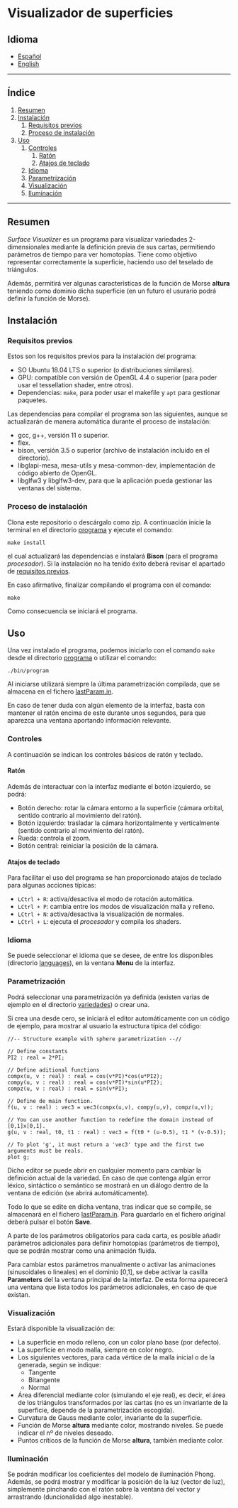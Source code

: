 # Visualizador de superficies

## Idioma
- [Español](README-spa.md)
- [English](README.md)
---

## Índice
1. [Resumen](#resumen)
2. [Instalación](#instalacion)
    1. [Requisitos previos](#requisitos-previos)
    2. [Proceso de instalación](#proceso-de-instalacion)
3. [Uso](#uso)
    1. [Controles](#controles)
        1. [Ratón](#raton)
        2. [Atajos de teclado](#atajos-de-teclado)
    2. [Idioma](#idioma)
    3. [Parametrización](#parametrizacion)
    4. [Visualización](#visualizacion)
    5. [Iluminación](#iluminacion)
---

<a name="resumen"></a>
## Resumen
*Surface Visualizer* es un programa para visualizar variedades 2-dimensionales mediante la definición previa de sus cartas, permitiendo parámetros de tiempo para ver homotopías. Tiene como objetivo representar correctamente la superficie, haciendo uso del teselado de triángulos. 

Además, permitirá ver algunas características de la función de Morse **altura** teniendo como dominio dicha superficie (en un futuro el usurario podrá definir la función de Morse).

<a name="instalacion"></a>
## Instalación

<a name="requisitos-previos"></a>
### Requisitos previos
Estos son los requisitos previos para la instalación del programa:
- SO Ubuntu 18.04 LTS o superior (o distribuciones similares).
- GPU: compatible con versión de OpenGL 4.4 o superior (para poder usar el tessellation shader, entre otros).
- Dependencias: `make`, para poder usar el makefile y `apt` para gestionar paquetes.

Las dependencias para compilar el programa son las siguientes, aunque se actualizarán de manera automática durante el proceso de instalación:
- gcc, g++, versión 11 o superior.
- flex.
- bison, versión 3.5 o superior (archivo de instalación incluido en el directorio).
- libglapi-mesa, mesa-utils y mesa-common-dev, implementación de código abierto de OpenGL.
- libglfw3 y libglfw3-dev, para que la aplicación pueda gestionar las ventanas del sistema.

<a name="proceso-de-instalacion"></a>
### Proceso de instalación
Clona este repositorio o descárgalo como zip. A continuación inicie la terminal en el directorio [programa](programa) y ejecute el comando:
```
make install
```
el cual actualizará las dependencias e instalará **Bison** (para el programa *procesador*). Si la instalación no ha tenido éxito deberá revisar el apartado de [requisitos previos](#requisitos-previos).

En caso afirmativo, finalizar compilando el programa con el comando:
```
make
```
Como consecuencia se iniciará el programa.

<a name="uso"></a>
## Uso
Una vez instalado el programa, podemos iniciarlo con el comando `make` desde el directorio [programa](programa) o utilizar el comando:
```
./bin/program
```
Al iniciarse utilizará siempre la última parametrización compilada, que se almacena en el fichero [lastParam.in](programa/variedades/lastParam.in).

En caso de tener duda con algún elemento de la interfaz, basta con mantener el ratón encima de este durante unos segundos, para que aparezca una ventana aportando información relevante.

<a name="controles"></a>
### Controles
A continuación se indican los controles básicos de ratón y teclado.

<a name="raton"></a>
#### Ratón
Además de interactuar con la interfaz mediante el botón izquierdo, se podrá:
- Botón derecho: rotar la cámara entorno a la superficie (cámara orbital, sentido contrario al movimiento del ratón).
- Botón izquierdo: trasladar la cámara horizontalmente y verticalmente (sentido contrario al movimiento del ratón).
- Rueda: controla el zoom.
- Botón central: reiniciar la posición de la cámara.

<a name="atajos-de-teclado"></a>
#### Atajos de teclado
Para facilitar el uso del programa se han proporcionado atajos de teclado para algunas acciones típicas:
- `LCtrl + R`: activa/desactiva el modo de rotación automática.
- `LCtrl + P`: cambia entre los modos de visualización malla y relleno.
- `LCtrl + N`: activa/desactiva la visualización de normales.
- `LCtrl + L`: ejecuta el *procesador* y compila los shaders.

<a name="idioma"></a>
### Idioma
Se puede seleccionar el idioma que se desee, de entre los disponibles (directorio [languages](programa/languages)), en la ventana **Menu** de la interfaz.

<a name="parametrizacion"></a>
### Parametrización
Podrá seleccionar una parametrización ya definida (existen varias de ejemplo en el directorio [variedades](programa/variedades)) o crear una.

Si crea una desde cero, se iniciará el editor automáticamente con un código de ejemplo, para mostrar al usuario la estructura típica del código:
```
//-- Structure example with sphere parametrization --//

// Define constants
PI2 : real = 2*PI;

// Define aditional functions
compx(u, v : real) : real = cos(v*PI)*cos(u*PI2);
compy(u, v : real) : real = cos(v*PI)*sin(u*PI2);
compz(u, v : real) : real = sin(v*PI);

// Define de main function.
f(u, v : real) : vec3 = vec3(compx(u,v), compy(u,v), compz(u,v));

// You can use another function to redefine the domain instead of [0,1]x[0,1].
g(u, v : real, t0, t1 : real) : vec3 = f(t0 * (u-0.5), t1 * (v-0.5));

// To plot 'g', it must return a 'vec3' type and the first two arguments must be reals.
plot g;
```
Dicho editor se puede abrir en cualquier momento para cambiar la definición actual de la variedad. En caso de que contenga algún error léxico, sintáctico o semántico se mostrará en un diálogo dentro de la ventana de edición (se abrirá automáticamente).

Todo lo que se edite en dicha ventana, tras indicar que se compile, se almacenará en el fichero [lastParam.in](programa/variedades/lastParam.in). Para guardarlo en el fichero original deberá pulsar el botón **Save**.

A parte de los parámetros obligatorios para cada carta, es posible añadir parámetros adicionales para definir homotopías (parámetros de tiempo), que se podrán mostrar como una animación fluida.

Para cambiar estos parámetros manualmente o activar las animaciones (sinusoidales o lineales) en el dominio [0,1], se debe activar la casilla **Parameters** del la ventana principal de la interfaz. De esta forma aparecerá una ventana que lista todos los parámetros adicionales, en caso de que existan.

<a name="visualizacion"></a>
### Visualización
Estará disponible la visualización de:
- La superficie en modo relleno, con un color plano base (por defecto).
- La superficie en modo malla, siempre en color negro.
- Los siguientes vectores, para cada vértice de la malla inicial o de la generada, según se indique:
    - Tangente
    - Bitangente
    - Normal
- Área diferencial mediante color (simulando el eje real), es decir, el área de los triángulos transformados por las cartas (no es un invariante de la superficie, depende de la parametrización escogida).
- Curvatura de Gauss mediante color, invariante de la superficie.
- Función de Morse **altura** mediante color, mostrando niveles. Se puede indicar el nº de niveles deseado.
- Puntos críticos de la función de Morse **altura**, también mediante color.

<a name="iluminacion"></a>
### Iluminación
Se podrán modificar los coeficientes del modelo de iluminación Phong. Además, se podrá mostrar y modificar la posición de la luz (vector de luz), simplemente pinchando con el ratón sobre la ventana del vector y arrastrando (duncionalidad algo inestable).